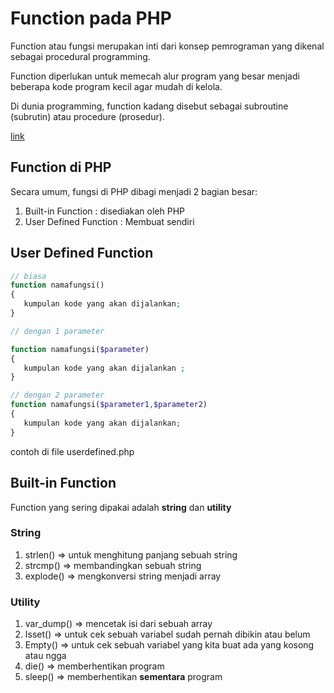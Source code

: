 # Function pada PHP

Function atau fungsi merupakan inti dari konsep pemrograman yang dikenal sebagai procedural programming.

Function diperlukan untuk memecah alur program yang besar menjadi beberapa kode program kecil agar mudah di kelola.

Di dunia programming, function kadang disebut sebagai subroutine (subrutin) atau procedure (prosedur).

[link](https://www.php.net/manual/en/language.functions.php)

## Function di PHP

Secara umum, fungsi di PHP dibagi menjadi 2 bagian besar:

1. Built-in Function : disediakan oleh PHP
2. User Defined Function : Membuat sendiri

## User Defined Function

```php
// biasa
function namafungsi()
{
   kumpulan kode yang akan dijalankan;
}

// dengan 1 parameter

function namafungsi($parameter) 
{
   kumpulan kode yang akan dijalankan ;
}

// dengan 2 parameter
function namafungsi($parameter1,$parameter2) 
{
   kumpulan kode yang akan dijalankan;
}
```

contoh di file userdefined.php

## Built-in Function

Function yang sering dipakai adalah **string** dan **utility**

### String

1. strlen() => untuk menghitung panjang sebuah string
2. strcmp() => membandingkan sebuah string
3. explode() => mengkonversi string menjadi array

### Utility

1. var_dump() => mencetak isi dari sebuah array
2. Isset() => untuk cek sebuah variabel sudah pernah dibikin atau belum
3. Empty() => untuk cek sebuah variabel yang kita buat ada yang kosong atau ngga
4. die() => memberhentikan program
5. sleep() => memberhentikan **sementara** program
